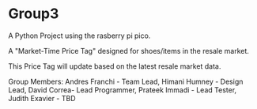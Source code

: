 # Group3
A Python Project using the rasberry pi pico.

A "Market-Time Price Tag" designed for shoes/items in the resale market.

This Price Tag will update based on the latest resale market data.

Group Members:
Andres Franchi - Team Lead, 
Himani Humney - Design Lead, 
David Correa- Lead Programmer, 
Prateek Immadi - Lead Tester,
Judith Exavier - TBD
